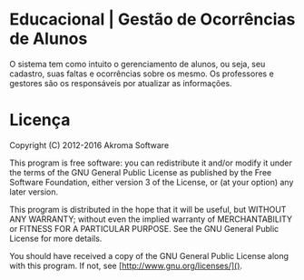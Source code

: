 # Educacional | Gestão de Ocorrências de Alunos
O sistema tem como intuito o gerenciamento de alunos, ou seja, seu cadastro, suas faltas e ocorrências sobre os mesmo. Os professores e gestores são os responsáveis por atualizar as informações.

# Licença
Copyright (C) 2012-2016  Akroma Software

This program is free software: you can redistribute it and/or modify
it under the terms of the GNU General Public License as published by
the Free Software Foundation, either version 3 of the License, or
(at your option) any later version.

This program is distributed in the hope that it will be useful,
but WITHOUT ANY WARRANTY; without even the implied warranty of
MERCHANTABILITY or FITNESS FOR A PARTICULAR PURPOSE.  See the
GNU General Public License for more details.

You should have received a copy of the GNU General Public License
along with this program.  If not, see [http://www.gnu.org/licenses/]().
